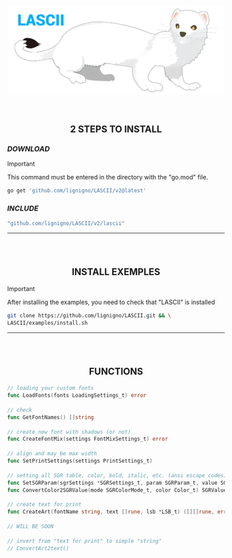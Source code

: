 
<div align="center">
  <img src="~for_readme/header.png" alt="Beautiful header image">
</div>

<br>
<br>

<h2 align="center"> 2 STEPS TO INSTALL</h2>

### ***DOWNLOAD***

> [!IMPORTANT]
> This command must be entered in the directory with the "go.mod" file.

``` bash
go get 'github.com/lignigno/LASCII/v2@latest'
```

### ***INCLUDE***
``` go
"github.com/lignigno/LASCII/v2/lascii"
```

---

<br>
<br>

<h2 align="center"> INSTALL EXEMPLES </h2>

> [!IMPORTANT]
> After installing the examples, you need to check that "LASCII" is installed

``` bash
git clone https://github.com/lignigno/LASCII.git && \
LASCII/examples/install.sh
```

---

<br>
<br>

<h2 align="center"> FUNCTIONS </h2>

``` go
// loading your custom fonts
func LoadFonts(fonts LoadingSettings_t) error

// check
func GetFontNames() []string

// create new font with shadows (or not)
func CreateFontMix(settings FontMixSettings_t) error

// align and may be max width
func SetPrintSettings(settings PrintSettings_t)

// setting all SGR table, color, bold, italic, etc. (ansi escape codes)
func SetSGRParam(sgrSettings *SGRSettings_t, param SGRParam_t, value SGRValue_t)
func ConvertColor2SGRValue(mode SGRColorMode_t, color Color_t) SGRValue_t

// create text for print
func CreateArt(fontName string, text []rune, lsb *LSB_t) ([][]rune, error)

// WILL BE SOON

// invert from "text for print" to simple "string"
// ConvertArt2text()
```